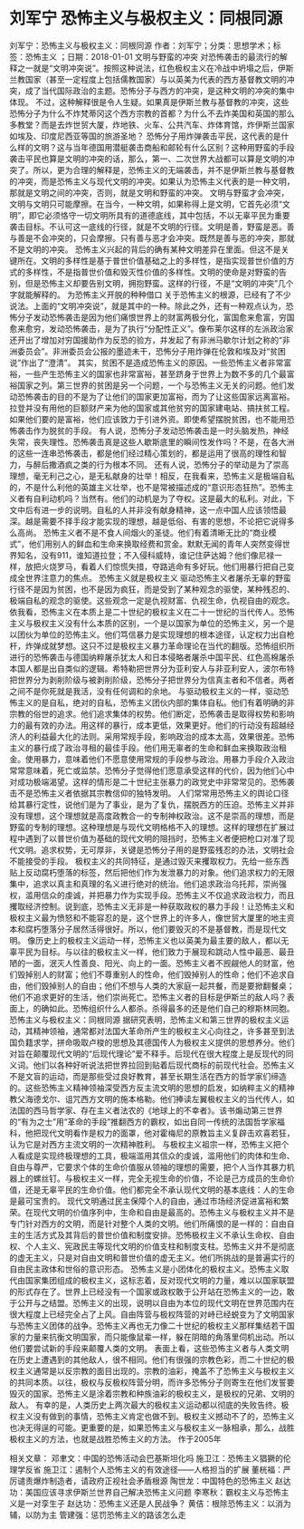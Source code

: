 # 刘军宁  恐怖主义与极权主义：同根同源

刘军宁：恐怖主义与极权主义：同根同源
作者：刘军宁；分类：思想学术；标签：恐怖主义 ；日期：2018-01-01
文明与野蛮的冲突
对恐怖袭击的最流行的解释之一就是“文明冲突说”。按照这种说法，红色极权主义在冷战中坍塌之后，伊斯兰教国家（甚至一定程度上包括儒教国家）与以英美为代表的西方基督教文明的冲突，成了当代国际政治的主题。恐怖分子与西方的冲突，是这种文明的冲突的集中体现。
不过，这种解释很是令人生疑。如果真是伊斯兰教与基督教的冲突，这些恐怖分子为什么不炸梵蒂冈这个西方宗教的首都？为什么不去炸美国和英国的那么多教堂？而是去炸世贸大厦，炸地铁、火车、公共汽车、炸体育馆，炸伊斯兰国家如埃及、印度尼西亚等国的旅游圣地？
恐怖分子用炸弹袭击平民，这代表的是什么样的文明？这与当年德国用潜艇袭击商船和邮轮有什么区别？这种用野蛮的手段袭击平民也算是文明的冲突的话，那么，第一、二次世界大战都可以算是文明的冲突了。所以，更为合理的解释是，恐怖主义的无端袭击，并不是伊斯兰教与基督教的冲突，而是恐怖主义与现代文明的冲突。如果认为恐怖主义代表的是一种文明，那就是文明之间的冲突，否则，就是文明和野蛮的冲突。
文明与野蛮才会冲突，文明与文明只可能摩擦。在当今，一种文明，如果称得上是文明，它首先必须“文明”，即它必须恪守一切文明所具有的道德底线，其中包括，不以无辜平民为重要袭击目标。不认可这一底线的行径，就是不文明的行径。文明是善，野蛮是恶。善与善是不会冲突的，只会摩擦。只有善与恶才会冲突。既然是善与恶的冲突，那就不是文明的冲突。
恐怖主义兴起的背后的确有某种文明差异在里面。但这不是关键所在。文明的多样性是基于普世价值基础之上的多样性，是指实现普世价值的方式的多样性，不是指普世价值和毁灭性价值的多样性。文明的使命是对野蛮的告别，但是恐怖主义却要告别文明，拥抱野蛮。这样的行径，不是“文明的冲突”几个字就能解释的。
为恐怖主义开脱的种种借口
关于恐怖主义的根源，已经有了不少说法。上面的“文明冲突说”，就是其中的一种。除此之外，还有一种观点认为，恐怖分子发动恐怖袭击是因为他们痛恨世界上的财富两极分化，富国愈来愈富，穷国愈来愈穷，发动恐怖袭击，是为了执行“分配性正义”。像布莱尔这样的左派政治家还开出了增加对穷国援助作为反恐的验方，并发起了有非洲马歇尔计划之称的“非洲委员会”。非洲委员会公报的墨迹未干，恐怖分子用炸弹在伦敦和埃及对“贫困说”作出了“澄清”。
其实，贫困不是造成恐怖主义的原因。一些恐怖主义者非常富裕，一些产生恐怖主义的国家也非常富裕，甚至跻身于世界上为数不多的几个最富裕国家之列。第三世界的贫困是另一个问题，一个与恐怖主义无关的问题。他们发动恐怖袭击的目的不是为了让他们的国家更加富裕，而为了让这些国家远离富裕。拉登并没有用他的巨额财产来为他的国家或其他贫穷的国家建电站、搞扶贫工程。如果他们要的是富裕，他们应该致力于引进外资。即使希望摆脱贫困，也不能用恐怖袭击作为脱贫的手段。
有人说，恐怖分子发动恐怖袭击是一时头脑发热，神经失常，丧失理性。恐怖袭击真是这些人歇斯底里的瞬间性发作吗？不是，在各大洲的这些一连串恐怖袭击，都是他们经过精心策划的，都是运用了很高的理性和智力，与醉后撒酒疯之类的行为根本不同。
还有人说，恐怖分子的举动是为了崇高理想，毫无利己之心，是无私献身的壮举！相反，在我看来，恐怖主义是极端自私的，不是什么利他的英雄主义壮举，也不是常被描述成的“意识形态狂热”。恐怖主义者有自利动机吗？当然有。他们的动机是为了夺权。这是最大的私利。对此，下文中后有进一步的说明。自私的人并非没有献身精神，这一点中国人应该领悟最深。越是需要不择手段才能实现的理想，越是低俗、有害的思想，不论把它说得多么高尚。
恐怖主义者不是不食人间烟火的圣徒。他们有着清晰无比的“商业模式”，他们用别人的鲜血和生命来换取经费和赏金。默默无闻的青年人突然变得世界知名，没有911，谁知道拉登；不入侵科威特，谁记住萨达姆？他们像尼禄一样，放把火烧罗马，看着人们惊慌失措，夺路逃命有多好玩。他们用暴行把自己变成全世界注意力的焦点。
恐怖主义就是极权主义
驱动恐怖主义者屠杀无辜的野蛮行径不是因为贫困，也不是因为疯狂，而是受到了某种观念的驱使，某种残忍的、极端自私的观念的驱使。这些观念一定是仇视财富、仇视生命，仇视自由的观念。依我看，恐怖主义在本质上是二十世纪的极权主义在二十一世纪的当代传人。恐怖主义与极权主义没有什么本质的区别，一个是以国家为单位的恐怖主义，另一个是以团伙为单位的恐怖主义。他们笃信暴力是实现理想的根本途径，认定权力出自枪杆，炸弹成就梦想。这只不过是极权主义暴力革命理论在当代的翻版。恐怖组织所进行的恐怖袭击与德国纳粹屠杀犹太人和日本侵略者屠杀中国平民、红色高棉屠杀本国人都是出自类似的逻辑。希特勒把世界分为亚利安人与非亚利安人，波尔布特把世界分为剥削阶级与被剥削阶级，恐怖分子把世界分为信真主者和不信者。两者之间不是你死就是我活，没有任何调和的余地。
与驱动极权主义的一样，驱动恐怖主义的是自私，绝对的自私，恐怖主义团伙内部的集体自私。他们有着明确的非宗教的俗世的追求。他们追求集体的权势。他们断定，恐怖袭击是取得权势和影响力的最有效的办法。用这样的暴行，成本更低，效果更好。他们的行动没有超越经济人的利益最大化的法则。采用常规手段，影响政治的成本太高，效果很差。恐怖主义的暴行成了政治寻租的最佳手段。他们用无辜者的生命和鲜血来换取政治租金。使用暴力，意味着他们不愿意使用常规的手段参与政治。用暴力手段介入政治常常意味着，死亡或监禁。恐怖分子觉得他们愿意承受这样的代价，因为他们心中对成功极端渴望。这样的情形是二十世纪主张暴力的政党史中非常常见的。恐怖袭击不是恐怖主义者依据其宗教信仰的独特发明。
人们常常用恐怖主义的舆论口径给其暴行定性，说他们是为了事业，是为了复仇，摆脱西方的压迫。恐怖主义并非没有理想，这个理想就是高度政教合一的专制神权政治。这不是崇高的理想，而是野蛮的专制的理想。这种理想是与现代文明格格不入的理想。这样的理想在扩展过程中遇到了以普世价值为基础的现代文明的阻挡时，恐怖主义者便把枪口对准了现代文明。追求权势，无可厚非，关键是恐怖分子用的是野蛮残忍的办法，文明社会不能接受的手段。
极权主义的共同特征，是通过毁灭来攫取权力。先给一些东西贴上反动腐朽堕落的标签，然后把他们作为发泄暴力的对象。他们追求权力的无限集中，追求以真主和真理的名义进行绝对的统治。他们追求政治乌托邦，崇尚强权，滥用信众的虔诚，并把暴力作为实现手段。恐怖主义不仅追求政治权力，而且攫取经济控制。说到底，恐怖主义无非是一种获取政权的暴力手段！让恐怖主义和极权主义最为愤怒和不能容忍的是，这个世界上的许多人，像世贸大厦里的地主资本和腐朽堕落分子居然活得很好。所以，他们要毁灭的不是基督教，而是现代文明。
像历史上的极权主义运动一样，恐怖主义也以英美为最主要的敌人，都以无辜平民为目标。与以往的极权主义一样，他们致力于展现和跳动人性中最恶、最丑陋的一面，泯灭人性善良、阳光、向上的一面。恐怖主义者不觊觎他人的财富，他们毁掉别人的财富；他们不尊重别人的性命，他们毁掉别人的性命；他们不追求自由，他们毁掉别人的自由；他们不想与人类的大家庭一起共餐，而是要掀翻餐桌；他们不追求更好的生活，他们崇尚死亡。恐怖主义者的目标是伊斯兰的敌人吗？表面上，的确如此。恐怖组织什么人都杀。杀得最多的还是他们自己的穆斯林同胞。
恐怖主义与极权主义：同根同源
据研究表明，恐怖主义和第三世界的极权主义运动，其精神领袖，通常都对法国大革命所产生的极权主义心向往之，许多甚至到法国负籍求学，拼命吸取卢梭的思想及其德国传人为极权主义提供的思想养分。他们对旨在颠覆现代文明的“后现代理论”爱不释手。后现代在很大程度上是反现代的同义词。他们以各种好听说法把世界拉回到贴着后现代商标的前现代社会。恐怖主义不是文盲的运动，而是那些受过良好教育，甚至长期生活在西方的哲学家们缔造的。这些恐怖主义精神领袖深受西方反主流文明的思想的启发，如纳粹主义的精神教父海德戈尔、诅咒西方文明的施本格勒。他们捧读左翼极权主义的当代传人，如法国的西马哲学家、存在主义者法农的《地球上的不幸者》。该书煽动第三世界的“有为之士”用“革命的手段”推翻西方的霸权，如出自同一传统的法国哲学家福科，他把现代文明看作是权力的面罩，他对霍梅尼的原教旨主义复辟击欢喜若狂，认为它是对西方主流文明的一次精神胜利。
与极权主义祖宗一样，恐怖主义把个人看成是实现终极理想的工具，极端滥用其信众的虔诚，滥用他们的肉体和生命、自由与尊严，它要求个体的生命价值服从领袖的理想的需要，把个人当作其暴力机器上的螺丝钉。与极权主义一样，完全无视生命的价值，不论是己方成员的生命价值，还是无辜平民的生命价值。他们都完全不承认现代文明的基本底线：人的生命是最可宝贵的。
现代文明通过民主保障个人的自由，通过市场经济促进富裕和繁荣。在现代文明的价值序列中，生命和自由是最高的。恐怖主义与极权主义并不是专门针对西方的文明，而是针对整个人类的文明。他们所痛恨的是一样的：自由自主的生活方式及其背后的普世价值和制度安排。恐怖极权主义不承认生命权、自由权、个人主义、宪政民主等现代文明的价值支柱和制度支柱。恐怖主义并不是彻底的虚无主义，只是对自由文明和普世价值的虚无主义。他们所挑战的是普遍实行的自由民主政体和世俗的意识形态。
恐怖主义是小团体化的极权主义。恐怖主义取代由国家集团组成的极权主义，这标志着，反对现代文明的力量，难以以国家联盟的形式存在了。世界上已经没有一个国家或政权敢于公开站在恐怖主义的一边，敢于公开与之结盟。恐怖主义的出现，说明以自由为本位的现代文明在世界范围内在很大程度上已经完全占了上风。自由阵营与极权阵营的对峙已经蜕变为了文明国家与恐怖主义团体的战争。恐怖主义再也无力像二十世纪的极权主义那样集结若干国家的力量来抗衡文明国家，而只能像鼠辈一样，躲在阴暗的角落里伺机出动。所以他们要尝试新的手段来颠覆人类的文明。
表面上看，这些恐怖主义者与人类文明在历史上遭遇到的其他敌人，很不相同。他们有很强的宗教色彩，而二十世纪的极权主义通常是以反宗教的面目出现的。宗教的油彩，掩盖不了恐怖主义与极权主义的共同本质。以往，极权与反极权阵营分明，而许多恐怖分子则寄生在他们发誓要毁灭的国家。恐怖主义是涂着宗教和种族油彩的极权主义，是极权的兄弟、文明的敌人。
有幸的是，人类历史上两次最大的极权主义运动都以彻底的失败告终。极权主义没有做到的事情，恐怖主义肯定也做不到。极权主义撼动不了的，恐怖主义也决无得逞的可能。更重要的是，如果恐怖主义与极权主义一脉相承，那么，战胜极权主义的方法，也就是战胜恐怖主义的方法。
作于2005年

相关文章：
邓聿文：中国的恐怖活动会巴基斯坦化吗
施卫江：恐怖主义猖獗的伦理学反省
施卫江：遏制个人恐怖主义的有效途径——人格担当的扩展
董桄福：严厉谴责爆炸制造者，请政府正视社会矛盾根源
陶世龙：中国特色的恐怖主义
赵达功：美国应该寻求伊斯兰世界自己解决恐怖主义问题
李寒秋：霸权主义与恐怖主义是一对孪生子
赵达功：恐怖主义还是人民战争？
黄佶：根除恐怖主义：以消为辅，以防为主
管建强：惩罚恐怖主义的路该怎么走